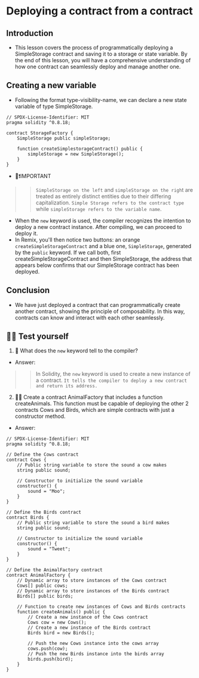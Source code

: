 # Deploying a contract from a contract

## Introduction
- This lesson covers the process of programmatically deploying a SimpleStorage contract and saving it to a storage or state variable. By the end of this lesson, you will have a comprehensive understanding of how one contract can seamlessly deploy and manage another one.

## Creating a new variable
- Following the format type-visibility-name, we can declare a new state variable of type SimpleStorage.

```
// SPDX-License-Identifier: MIT
pragma solidity ^0.8.18;

contract StorageFactory {
    SimpleStorage public simpleStorage;

    function createSimplestorageContract() public {
        simpleStorage = new SimpleStorage();
    }
}
```

- 👀❗IMPORTANT

>> `SimpleStorage on the left` and `simpleStorage on the righ`t are treated as entirely distinct entities due to their differing capitalization. `Simple Storage refers to the contract type` while `simpleStorage refers to the variable name`.

- When the `new` keyword is used, the compiler recognizes the intention to deploy a new contract instance. After compiling, we can proceed to deploy it.
- In Remix, you'll then notice two buttons: an orange `createSimpleStorageContract` and a blue one, `SimpleStorage`, generated by the `public` keyword. If we call both, first createSimpleStorageContract and then SimpleStorage, the address that appears below confirms that our SimpleStorage contract has been deployed.

## Conclusion
- We have just deployed a contract that can programmatically create another contract, showing the principle of composability. In this way, contracts can know and interact with each other seamlessly.

## 🧑‍💻 Test yourself
1. 📕 What does the `new` keyword tell to the compiler?
- Answer:

>> In Solidity, the `new` keyword is used to create a new instance of a contract. `It tells the compiler to deploy a new contract and return its address.`

2. 🧑‍💻 Create a contract AnimalFactory that includes a function createAnimals. This function must be capable of deploying the other 2 contracts Cows and Birds, which are simple contracts with just a constructor method.
- Answer:

```
// SPDX-License-Identifier: MIT
pragma solidity ^0.8.18;

// Define the Cows contract
contract Cows {
    // Public string variable to store the sound a cow makes
    string public sound;

    // Constructor to initialize the sound variable
    constructor() {
        sound = "Moo";
    }
}

// Define the Birds contract
contract Birds {
    // Public string variable to store the sound a bird makes
    string public sound;

    // Constructor to initialize the sound variable
    constructor() {
        sound = "Tweet";
    }
}

// Define the AnimalFactory contract
contract AnimalFactory {
    // Dynamic array to store instances of the Cows contract
    Cows[] public cows;
    // Dynamic array to store instances of the Birds contract
    Birds[] public birds;

    // Function to create new instances of Cows and Birds contracts
    function createAnimals() public {
        // Create a new instance of the Cows contract
        Cows cow = new Cows();
        // Create a new instance of the Birds contract
        Birds bird = new Birds();

        // Push the new Cows instance into the cows array
        cows.push(cow);
        // Push the new Birds instance into the birds array
        birds.push(bird);
    }
}
```
